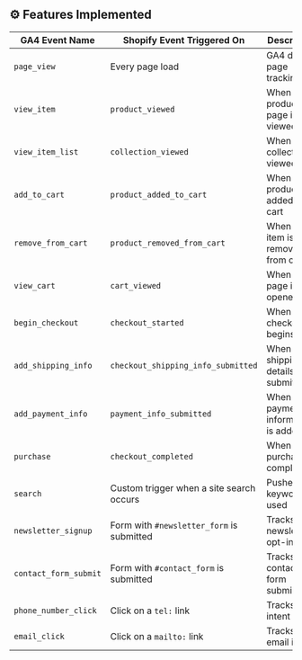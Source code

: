 ## ⚙️ Features Implemented

| GA4 Event Name         | Shopify Event Triggered On                | Description |
|------------------------|-------------------------------------------|-------------|
| `page_view`            | Every page load                           | GA4 default page tracking |
| `view_item`            | `product_viewed`                          | When a product page is viewed |
| `view_item_list`       | `collection_viewed`                       | When a collection is viewed |
| `add_to_cart`          | `product_added_to_cart`                   | When a product is added to cart |
| `remove_from_cart`     | `product_removed_from_cart`               | When an item is removed from cart |
| `view_cart`            | `cart_viewed`                             | When cart page is opened |
| `begin_checkout`       | `checkout_started`                        | When checkout begins |
| `add_shipping_info`    | `checkout_shipping_info_submitted`        | When shipping details are submitted |
| `add_payment_info`     | `payment_info_submitted`                  | When payment information is added |
| `purchase`             | `checkout_completed`                      | When purchase is completed |
| `search`               | Custom trigger when a site search occurs  | Pushes keyword used |
| `newsletter_signup`    | Form with `#newsletter_form` is submitted | Tracks newsletter opt-ins |
| `contact_form_submit`  | Form with `#contact_form` is submitted    | Tracks contact form submissions |
| `phone_number_click`   | Click on a `tel:` link                    | Tracks call intent |
| `email_click`          | Click on a `mailto:` link                 | Tracks email intent |

